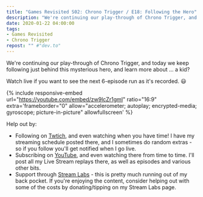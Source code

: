 ```yaml
---
title: "Games Revisited S02: Chrono Trigger / E18: Following the Hero"
description: "We're continuing our play-through of Chrono Trigger, and today we keep following just behind this mysterious hero, and learn more about &hellip; a kid?"
date: 2020-01-22 04:00:00
tags:
- Games Revisited
- Chrono Trigger
repost: "" #"dev.to"
---
```


We're continuing our play-through of Chrono Trigger, and today we keep following just behind this mysterious hero, and learn more about &hellip; a kid?

Watch live if you want to see the next 6-episode run as it's recorded. :smiley:
<!--more-->

{% include responsive-embed url="https://youtube.com/embed/zw9lcZr1gmI" ratio="16:9" extra='frameborder="0" allow="accelerometer; autoplay; encrypted-media; gyroscope; picture-in-picture" allowfullscreen' %}

Help out by:
 * Following on [Twtich](https://twitch.tv/AnonJr_Live), and even watching when you have time! I have my streaming schedule posted there, and I sometimes do random extras - so if you follow you'll get notified when I go live.
 * Subscribing on [YouTube](http://www.youtube.com/channel/UCXafqhKHbkSUIrq0LAuu0tw), and even watching there from time to time. I'll post all my Live Stream replays there, as well as episodes and various other bits.
 * Support through [Stream Labs](https://streamlabs.com/anonjr_live) - this is pretty much running out of my back pocket. If you're enjoying the content, consider helping out with some of the costs by donating/tipping on my Stream Labs page.